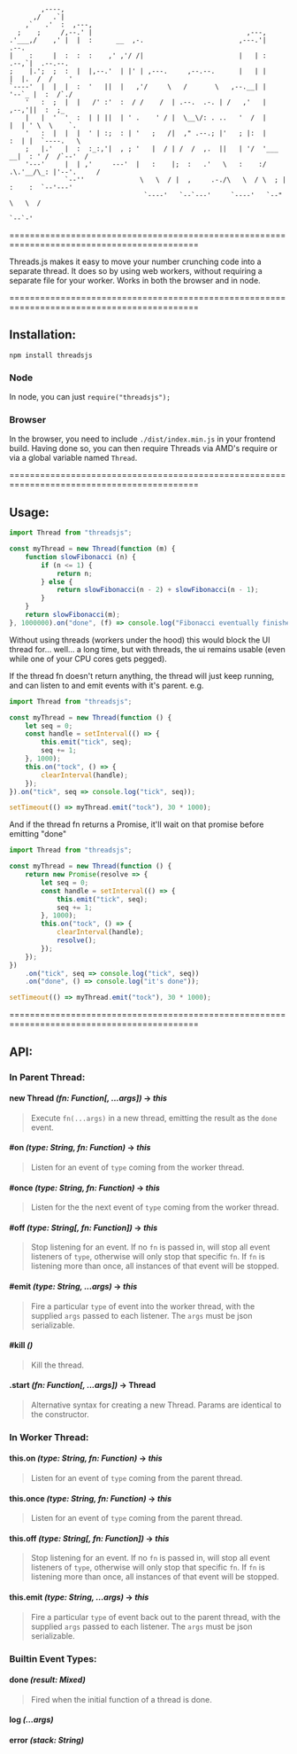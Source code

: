 ```
        ,----,
      ,/   .`|
    ,`   .'  :  ,---,
  ;    ;     /,--.' |                                       ,---,
.'___,/    ,' |  |  :      __  ,-.                        ,---.'|          .--.
|    :     |  :  :  :    ,' ,'/ /|                        |   | :        .--,`|  .--.--.
;    |.';  ;  :  |  |,--.'  | |' | ,---.     ,--.--.      |   | |        |  |.  /  /    '
`----'  |  |  |  :  '   ||  |   ,'/     \   /       \   ,--.__| |        '--`_ |  :  /`./
    '   :  ;  |  |   /' :'  :  / /    /  | .--.  .-. | /   ,'   |        ,--,'||  :  ;_
    |   |  '  '  :  | | ||  | ' .    ' / |  \__\/: . ..   '  /  |        |  | ' \  \    `.
    '   :  |  |  |  ' | :;  : | '   ;   /|  ," .--.; |'   ; |:  |        :  | |  `----.   \
    ;   |.'   |  :  :_:,'|  , ; '   |  / | /  /  ,.  ||   | '/  '___   __|  : ' /  /`--'  /
    '---'     |  | ,'     ---'  |   :    |;  :   .'   \   :    :/  .\.'__/\_: |'--'.     /
              `--''              \   \  / |  ,     .-./\   \  / \  ; |   :    :  `--'---'
                                  `----'   `--`---'     `----'   `--" \   \  /
                                                                       `--`-'
```
===========================================================================================

Threads.js makes it easy to move your number crunching code into a separate thread.
It does so by using web workers, without requiring a separate file for your worker.
Works in both the browser and in node.

===========================================================================================

## Installation:

`npm install threadsjs`

### Node

In node, you can just `require("threadsjs");`

### Browser

In the browser, you need to include `./dist/index.min.js` in your frontend build. Having done so, you can then require Threads via AMD's require or via a global variable named `Thread`.

===========================================================================================

## Usage:

```js
import Thread from "threadsjs";

const myThread = new Thread(function (m) {
    function slowFibonacci (n) {
        if (n <= 1) {
            return n;
        } else {
            return slowFibonacci(n - 2) + slowFibonacci(n - 1);
        }
    }
    return slowFibonacci(m);
}, 1000000).on("done", (f) => console.log("Fibonacci eventually finished", f));
```

Without using threads (workers under the hood) this would block the UI thread for… well… a long time, but with threads, the ui remains usable (even while one of your CPU cores gets pegged).

If the thread fn doesn't return anything, the thread will just keep running, and can listen to and emit events with it's parent.
e.g.

```js
import Thread from "threadsjs";

const myThread = new Thread(function () {
    let seq = 0;
    const handle = setInterval(() => {
        this.emit("tick", seq);
        seq += 1;
    }, 1000);
    this.on("tock", () => {
        clearInterval(handle);
    });
}).on("tick", seq => console.log("tick", seq));

setTimeout(() => myThread.emit("tock"), 30 * 1000);
```

And if the thread fn returns a Promise, it'll wait on that promise before emitting "done"

```js
import Thread from "threadsjs";

const myThread = new Thread(function () {
    return new Promise(resolve => {
        let seq = 0;
        const handle = setInterval(() => {
            this.emit("tick", seq);
            seq += 1;
        }, 1000);
        this.on("tock", () => {
            clearInterval(handle);
            resolve();
        });
    });
})
    .on("tick", seq => console.log("tick", seq))
    .on("done", () => console.log("it's done"));

setTimeout(() => myThread.emit("tock"), 30 * 1000);
```

===========================================================================================

## API:

### In Parent Thread:

#### **new Thread** _(fn: Function[, ...args])_ -> _this_

> Execute `fn(...args)` in a new thread, emitting the result as the `done` event.

#### **#on** _(type: String, fn: Function)_ -> _this_

> Listen for an event of `type` coming from the worker thread.

#### **#once** _(type: String, fn: Function)_ -> _this_

> Listen for the the next event of `type` coming from the worker thread.

#### **#off** _(type: String[, fn: Function])_ -> _this_

> Stop listening for an event. If no `fn` is passed in, will stop all event listeners of `type`, otherwise will only stop that specific `fn`. If `fn` is listening more than once, all instances of that event will be stopped.

#### **#emit** _(type: String, ...args)_ -> _this_

> Fire a particular `type` of event into the worker thread, with the supplied `args` passed to each listener. The `args` must be json serializable.

#### **#kill** _()_

> Kill the thread.

#### **.start** _(fn: Function[, ...args])_ -> Thread

> Alternative syntax for creating a new Thread. Params are identical to the constructor.

### In Worker Thread:

#### **this.on** _(type: String, fn: Function)_ -> _this_

> Listen for an event of `type` coming from the parent thread.

#### **this.once** _(type: String, fn: Function)_ -> _this_

> Listen for an event of `type` coming from the parent thread.

#### **this.off** _(type: String[, fn: Function])_ -> _this_

> Stop listening for an event. If no `fn` is passed in, will stop all event listeners of `type`, otherwise will only stop that specific `fn`. If `fn` is listening more than once, all instances of that event will be stopped.

#### **this.emit** _(type: String, ...args)_ -> _this_

> Fire a particular `type` of event back out to the parent thread, with the supplied `args` passed to each listener. The `args` must be json serializable.

### Builtin Event Types:

#### **done** _(result: Mixed)_

> Fired when the initial function of a thread is done.

#### **log** _(...args)_

#### **error** _(stack: String)_
